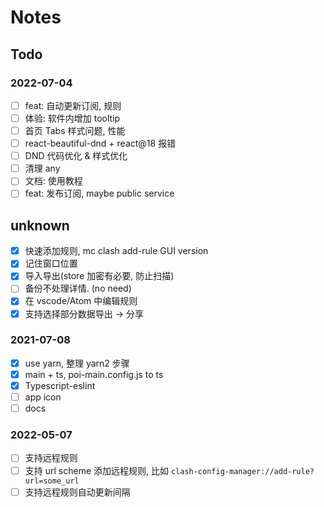 # Notes

## Todo

### 2022-07-04

- [ ] feat: 自动更新订阅, 规则
- [ ] 体验: 软件内增加 tooltip
- [ ] 首页 Tabs 样式问题, 性能
- [ ] react-beautiful-dnd + react@18 报错
- [ ] DND 代码优化 & 样式优化
- [ ] 清理 any
- [ ] 文档: 使用教程
- [ ] feat: 发布订阅, maybe public service

## unknown

- [x] 快速添加规则, mc clash add-rule GUI version
- [x] 记住窗口位置
- [x] 导入导出(store 加密有必要, 防止扫描)
- [ ] 备份不处理详情. (no need)
- [x] 在 vscode/Atom 中编辑规则
- [x] 支持选择部分数据导出 -> 分享

### 2021-07-08

- [x] use yarn, 整理 yarn2 步骤
- [x] main + ts, poi-main.config.js to ts
- [x] Typescript-eslint
- [ ] app icon
- [ ] docs

### 2022-05-07

- [ ] 支持远程规则
- [ ] 支持 url scheme 添加远程规则, 比如 `clash-config-manager://add-rule?url=some_url`
- [ ] 支持远程规则自动更新间隔
